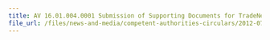 ```yaml
---
title: AV 16.01.004.0001 Submission of Supporting Documents for TradeNet Declarations for Import, Export & Tansphipment of Wildlife Products (Including Cites-Listed Products) 
file_url: /files/news-and-media/competent-authorities-circulars/2012-07-06-CA.pdf
---
```

